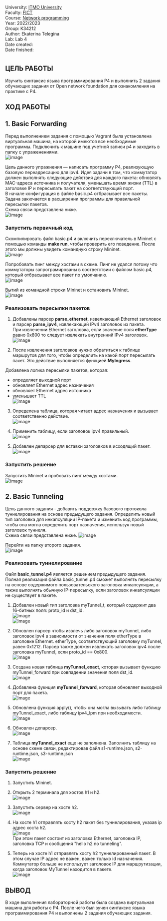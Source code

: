 University: [ITMO University](https://itmo.ru/ru/)  
Faculty: [FICT](https://fict.itmo.ru)  
Course: [Network programming](https://github.com/itmo-ict-faculty/network-programming)  
Year: 2022/2023  
Group: K34212  
Author: Ekaterina Telegina  
Lab: Lab 4  
Date created:  
Date finished: 
# 
## ЦЕЛЬ РАБОТЫ
Изучить синтаксис языка программирования P4 и выполнить 2 задания обучающих задания от Open network foundation для ознакомления на практике с P4.
## ХОД РАБОТЫ
## 1. Basic Forwarding
Перед выполнением задания с помощью Vagrant была установлена виртуальная машина, на которой имеются все необходимые программы. Подключить к машине под учетной записи p4 и заходить в папку с упраженениями.  
![image](https://user-images.githubusercontent.com/61542577/205453181-bfd5ec5f-70fb-461a-b76c-beddd0d9a71c.png)

Цель данного упражнения — написать программу P4, реализующую базовую переадресацию для ipv4. Идея задачи в том, что коммутатор должен выполнять следующие действия для каждого пакета: обновлять MAC-адреса источника и получателя, уменьшать время жизни (TTL) в заголовке IP и пересылать пакет на соответствующий порт.  
В начале конфигурация в файле basic.p4 отбрасывает все пакеты. Задача закючается в расширении программы для правильной пересылки пакетов.  
Схема связи представлена ниже.  
![image](https://user-images.githubusercontent.com/61542577/205452916-09af2b37-334b-4f7b-8df0-f56a77c239fa.png)

### Запустить первичный код
Скомпилировать файл basic.p4 и включить переключатель в Mininet с помощью команды **make run**, чтобы проверить его поведение. После этого мы должны увидеть командную строку Mininet.  
![image](https://user-images.githubusercontent.com/61542577/205468505-5f73bebc-0534-4582-a501-3dbeddbb509e.png)  

Попробовать пинг между хостами в схеме. Пинг не удался потому что коммутаторы запрограмированы в соответствии с файлом basic.p4, который отбрасывает все пакет по умолчанию.  
![image](https://user-images.githubusercontent.com/61542577/205468595-02d0b912-d0aa-4ab7-8f3a-e8124a875f9b.png)  

Вытий из командной строки Mininet и остановить Mininet.  
![image](https://user-images.githubusercontent.com/61542577/205468690-4075a7d1-b6f6-43f9-8122-e56ed1888d11.png)

### Реализовать пересылки пакетов
1. Добавлены парсер **parse_ethernet**, извелкающий Ethernet заголовок и парсер **parse_ipv4**, извлекающий IPv4 заголовок из пакета.  
При извлечении Ethernet заголовка, если значение поля **etherType** равно 0x800 то следует извлекать внутренний IPv4 заголовок.  
![image](https://user-images.githubusercontent.com/61542577/205469058-73bffbd8-b81d-4ebb-9c70-53714f0cad91.png)

2. После извлечения заголовков нужно обратиться к таблице маршрутов для того, чтобы определить на какой порт пересылать пакет. Это действие выполняется функцией **MyIngress**.

Добавлена логика пересылки пакетов, которая:  
- определяет выходной порт
- обновляет Ethernet адрес назначения
- обновляет Ethernet адрес источника
- уменьшает TTL  
![image](https://user-images.githubusercontent.com/61542577/205469479-2be63125-fcbc-44d0-8821-65b87634cba8.png)

3. Определена таблица, которая читает адрес назначения и вызывает соответственно действие.  
![image](https://user-images.githubusercontent.com/61542577/205469539-92ec6b32-09aa-4ff5-aabe-6817d9fc87c9.png)

4. Применить таблицу, если заголовок ipv4 правильный.  
![image](https://user-images.githubusercontent.com/61542577/205469592-a481a365-b6a6-4d46-96cb-70dccaa2e48d.png)

5. Добавлен депарсер для вставки заголовков в исходящий пакет.  
![image](https://user-images.githubusercontent.com/61542577/205469661-65bd8723-6443-4b04-ac18-67528f0f56fb.png)

### Запустить решение
Запустить Mininet и пробовать пинг между хостами.  
![image](https://user-images.githubusercontent.com/61542577/205469722-f655e00f-d704-4c96-9b52-85bf633740c8.png)

## 2. Basic Tunneling
Цель данного задания - добавить поддержку базового протокола туннелирования на основе предыдущего задания. Определить новый тип заголовка для инкапсуляции IP-пакета и изменить код программы, чтобы она могла определить порт назначения, используя новый заголовок туннеля.  
Схема связи представлена ниже. 
![image](https://user-images.githubusercontent.com/61542577/205469837-02870012-309a-44ce-905a-ec8fb7831009.png)

Перейти на папку второго задания.  
![image](https://user-images.githubusercontent.com/61542577/205469900-ff2eb0e5-82a0-4d47-b06c-5cc908093e5e.png)

### Реализовать туннелирование
Файл **basic_tunnel.p4** является решением предыдущего задания. Полная реализация файла basic_tunnel.p4 сможет выполнять пересылку на основе содержимого пользовательского заголовка инкапсуляции, а также выполнять обычную IP-пересылку, если заголовок инкапсуляции не существует в пакете.

1. Добавлен новый тип заголовка myTunnel_t, который содержит два 16-битных поля: proto_id и dst_id.  
![image](https://user-images.githubusercontent.com/61542577/205469962-33537157-3e17-4718-8655-44dcf703e8ec.png)  
![image](https://user-images.githubusercontent.com/61542577/205469976-5bda5fa8-fcee-4ef9-bc18-6f856bda3e26.png)

2. Обновлен парсер чтобы извлечь либо заголовок myTunnel, либо заголовок ipv4 в зависимости от значения поля etherType в заголовке Ethernet. etherType, соответствующий заголовку myTunnel, равен 0x1212. Парсер также должен извлекать заголовок ipv4 после заголовка myTunnel, если proto_id == 0x800.  
![image](https://user-images.githubusercontent.com/61542577/205470049-3ea32b65-7c6b-4661-930d-cba63f01f31d.png)

3. Создана новая таблица **myTunnel_exact**, которая вызывает функцию myTunnel_forward при совпадении значения поля
 dst_id.  
 ![image](https://user-images.githubusercontent.com/61542577/205470104-a9387e2c-301b-4e97-af25-111f29cae65f.png)

4. Добавлена фукнция **myTunnel_forward**, которая обновляет выходной порт для пакета.  
![image](https://user-images.githubusercontent.com/61542577/205470145-8b2b0b31-8f99-4012-aeef-ce968903242d.png)

5. Обновлена функция apply(), чтобы она могла вызывать либо таблицу myTunnel_exact, либо таблицу ipv4_lpm при необходимости.  
![image](https://user-images.githubusercontent.com/61542577/205470195-e7f578b0-e175-4cf9-a100-8f188a3acc83.png)

6. Обновлен депарсер.  
![image](https://user-images.githubusercontent.com/61542577/205470221-df908b2a-dc9d-4084-87fd-cb2fe8da58be.png)

7. Таблица **myTunnel_exact** еще не заполнена. Заполнить таблицу на основе схеме связи, редактировав файл s1-runtime.json, s2-runtime.json, s3-runtime.json  
![image](https://user-images.githubusercontent.com/61542577/205470333-55e9e083-f77b-4280-9f34-1fa1eb72389c.png)

### Запустить решение
1. Запустить Mininet.
2. Открыть 2 терминала для хостов h1 и h2.  
![image](https://user-images.githubusercontent.com/61542577/205470424-7e68b8d6-7ca6-4dc1-bfaf-26a1d2a89b79.png)

3. Запустить сервер на хосте h2.  
![image](https://user-images.githubusercontent.com/61542577/205470453-2d95e3b2-b0ef-4855-8ce9-d0175c015210.png)

4. На хосте h1 отправлять хосту h2 пакет без туннелирования, указав ip адрес хоста h2.  
![image](https://user-images.githubusercontent.com/61542577/205470530-5bbed358-dbf7-4eab-9d75-6754356497f6.png)  
При этом пакет состоит из заголовка Ethernet, заголовка IP, заголовка TCP и сообщения "hello h2 no tunneling".

5. Теперь на хосте h1 отправлять хосту h2 туннелированный пакет. В этом случае IP адрес не важен, важен только id назначения. Коммутатор больше не использует заголовок IP для маршрутизации, когда заголовок MyTunnel находится в пакете.  
![image](https://user-images.githubusercontent.com/61542577/205470624-b1c47357-3130-4594-975c-93b05859590f.png)

## ВЫВОД
В ходе выполнения лабораторной работы была создана виртуальная машина для работы с P4. После чего был зучен синтаксис языка программирования P4 и выполнены 2 задания обучающих задания.

